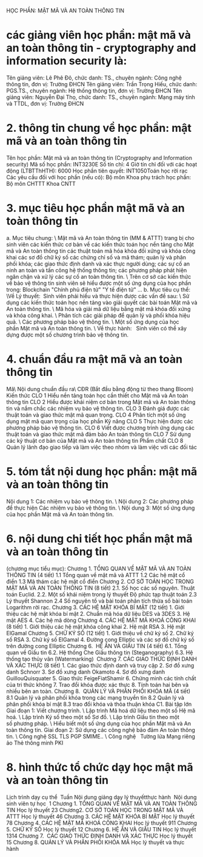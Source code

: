 HỌC PHẦN: MẬT MÃ VÀ AN TOÀN THÔNG TIN 
# các giảng viên học phần: mật mã và an toàn thông tin - cryptography and information security là: 
Tên giảng viên: Lê Phê Đô, chức danh: TS., chuyên ngành: Công nghệ thông tin, đơn vị: Trường ĐHCN
Tên giảng viên: Trần Trọng Hiếu, chức danh: PGS.TS., chuyên ngành: Hệ thống thông tin, đơn vị: Trường ĐHCN
Tên giảng viên: Nguyễn Đại Thọ, chức danh: TS., chuyên ngành: Mạng máy tính và TTDL, đơn vị: Trường ĐHCN
# 2. thông tin chung về học phần: mật mã và an toàn thông tin 
Tên học phần: Mật mã và an toàn thông tin (Cryptography and Information security) Mã số học phần: INT3230E Số tín chỉ: 4 Giờ tín chỉ đối với các hoạt động (LTBTThHTH): 6000 Học phần tiên quyết: INT1050Toán học rời rạc Các yêu cầu đối với học phần (nếu có): Bộ môn Khoa phụ trách học phần: Bộ môn CHTTT Khoa CNTT 
# 3. mục tiêu học phần mật mã và an toàn thông tin 
a. Mục tiêu chung: \ Mật mã và An toàn thông tin (MM & ATTT) trang bị cho sinh viên các kiến thức cơ bản về các kiến thức toán học nền tảng cho Mật mã và An toàn thông tin các thuật toán mã hóa khóa đối xứng và khóa công khai các sơ đồ chữ ký số các chứng chỉ số và mã thám; quản lý và phân phối khóa; các giao thức định danh và xác thực người dùng; các sự cố an ninh an toàn và tấn công hệ thống thông tin; các phương pháp phát hiện ngăn chặn và xử lý các sự cố an toàn thông tin. \ Trên cơ sở các kiến thức về bảo vệ thông tin sinh viên sẽ hiểu được một số ứng dụng của học phần trong: Blockchain "Chính phủ điện tử" "Y tế điện tử" ... b. Mục tiêu cụ thể: \Về Lý thuyết:  Sinh viên phải hiểu và thực hiện được các vấn đề sau: \ Sử dụng các kiến thức toán học nền tảng vào giải quyết các bài toán Mật mã và An toàn thông tin. \ Mã hóa và giải mã dữ liệu bằng mật mã khóa đối xứng và khóa công khai. \ Phân tích các giải pháp để quản lý và phối khóa hiệu quả. \ Các phương pháp bảo vệ thông tin. \ Một số ứng dụng của học phần Mật mã và An toàn thông tin. \ Về thực hành:   Sinh viên có thể xây dựng được một số chương trình bảo vệ thông tin.
# 4. chuẩn đầu ra mật mã và an toàn thông tin 
Mã\ Nội dung chuẩn đầu ra\ CĐR (Bắt đầu bằng động từ theo thang Bloom) Kiến thức CLO 1 Hiểu nền tảng toán học cần thiết cho Mật mã và An toàn thông tin CLO 2 Hiểu được khái niệm cơ bản trong Mật mã và An toàn thông tin và nắm chắc các nhiệm vụ bảo vệ thông tin. CLO 3 Đánh giá được các thuật toán và giao thức mật mã quan trọng. CLO 4 Phân tích một số ứng dụng mật mã quan trọng của học phần Kỹ năng CLO 5 Thực hiện được các phương pháp bảo vệ thông tin. CLO 6 Viết được chương trình ứng dụng các thuật toán và giao thức mật mã đảm bảo An toàn thông tin CLO 7 Sử dụng các kỹ thuật cơ bản của Mật mã và An toàn thông tin Phẩm chất CLO 8 Quản lý lãnh đạo giao tiếp và làm việc theo nhóm và làm việc với các đối tác
# 5. tóm tắt nội dung học phần: mật mã và an toàn thông tin 
Nội dung 1: Các nhiệm vụ bảo vệ thông tin. \ Nội dung 2: Các phương pháp để thực hiện Các nhiệm vụ bảo vệ thông tin. \ Nội dung 3: Một số ứng dụng của học phần Mật mã và An toàn thông tin. 
# 6. nội dung chi tiết học phần mật mã và an toàn thông tin 
(chương mục tiểu mục): Chương 1. TỔNG QUAN VỀ MẬT MÃ VÀ AN TOÀN THÔNG TIN (4 tiết)  1.1 Tổng quan về mật mã và ATTT 1.2 Các hệ mật cổ điển 1.3 Mã thám các hệ mật cổ điển Chương 2. CƠ SỞ TOÁN HỌC TRONG MẬT MÃ VÀ AN TOÀN THÔNG TIN (8 tiết)  2.1. Số học các số nguyên. Thuật toán Euclid. 2.2. Một số khái niệm trong lý thuyết Độ phức tạp thuật toán 2.3 Lý thuyết Shannon 2.4 Số nguyên tố và bài toán phân tích thừa số bài toán Logarithm rời rạc. Chương 3. CÁC HỆ MẬT KHÓA BÍ MẬT (12 tiết)  1. Giới thiệu các hệ mật khóa bí mật 2. Chuẩn mã hóa dữ liệu DES và 3DES 3. Hệ mật AES 4. Các hệ mã dòng Chương 4. CÁC HỆ MẬT MÃ KHOÁ CÔNG KHAI (8 tiết)  1. Giới thiệu các hệ mật khóa công khai 2. Hệ mật RSA 3. Hệ mật ElGamal   Chương 5. CHỮ KÝ SỐ (12 tiết) 1. Giới thiệu về chữ ký số 2. Chữ ký số RSA 3. Chữ ký số ElGamal 4. Đường cong Elliptic và các sơ đồ chữ ký số trên đường cong Elliptic Chương 6.  HỆ ẨN VÀ GIẤU TIN (4 tiết) 6.1. Tổng quan về Giấu tin 6.2. Hệ thống Che Giấu thông tin (Steganography) 6.3. Hệ thống tạo thủy vân (Watermarking)  Chương 7. CÁC GIAO THỨC ĐỊNH DANH VÀ XÁC THỰC (8 tiết) 1. Các giao thức định danh và truy cập 2. Sơ đồ xưng danh Schnorr 3. Sơ đồ xưng danh Okamoto 4. Sơ đồ xưng danh GuillouQuisquater 5. Giao thức FeigeFiatShamir 6. Chứng minh các tính chất của tri thức không 7. Trao đổi khóa được xác thực 8. Tính toán hai bên và nhiều bên an toàn. Chương 8.  QUẢN LÝ VÀ PHÂN PHỐI KHÓA MÃ (4 tiết) 8.1 Quản lý và phân phối khóa trong các mạng truyền tin 8.2 Quản lý và phân phối khóa bí mật 8.3 trao đổi khóa và thỏa thuận khóa C1. Bài tập lớn Giai đoạn 1: Viết chương trình. \ Lập trình Mã hoá dữ liệu theo một số Hệ mã hoá. \ Lập trình Ký số theo một số Sơ đồ. \ Lập trình Giấu tin theo một số phương pháp. \ Hiểu biết một số ứng dụng của học phần Mật mã và An toàn thông tin. Giai đoạn 2: Sử dụng các công nghệ bảo đảm An toàn thông tin. \ Công nghệ  SSL TLS PGP SMIME.. \ Công nghệ   Tường lửa Mạng riêng ảo Thẻ thông minh PKI 
# 8. hình thức tổ chức dạy học mật mã và an toàn thông tin 
Lịch trình dạy cụ thể  Tuần Nội dung giảng dạy lý thuyếtthực hành  Nội dung sinh viên tự học  1 Chương 1. TỔNG QUAN VỀ MẬT MÃ VÀ AN TOÀN THÔNG TIN Học lý thuyết 23 Chương2. CƠ SỞ TOÁN HỌC TRONG MẬT MÃ VÀ ATTT Học lý thuyết 46 Chương 3. CÁC HỆ MẬT KHÓA BÍ MẬT Học lý thuyết 78 Chương 4. CÁC HỆ MẬT MÃ KHOÁ CÔNG KHAI Học lý thuyết 911 Chương 5. CHỮ KÝ SỐ Học lý thuyết 12 Chương 6. HỆ ẨN VÀ GIẤU TIN Học lý thuyết 1314 Chương 7.  CÁC GIAO THỨC ĐỊNH DANH VÀ XÁC THỰC Học lý thuyết 15 Chương 8. QUẢN LÝ VÀ PHÂN PHỐI KHÓA MÃ Học lý thuyết và thực hành 
